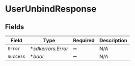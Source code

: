 # UserUnbindResponse


## Fields

| Field              | Type               | Required           | Description        |
| ------------------ | ------------------ | ------------------ | ------------------ |
| `Error`            | **sdkerrors.Error* | :heavy_minus_sign: | N/A                |
| `Success`          | **bool*            | :heavy_minus_sign: | N/A                |